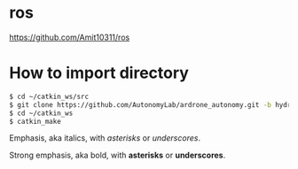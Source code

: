 # ros
https://github.com/Amit10311/ros


# How to import directory
```bash
$ cd ~/catkin_ws/src
$ git clone https://github.com/AutonomyLab/ardrone_autonomy.git -b hydro-devel
$ cd ~/catkin_ws
$ catkin_make
```

Emphasis, aka italics, with *asterisks* or _underscores_.

Strong emphasis, aka bold, with **asterisks** or __underscores__.

